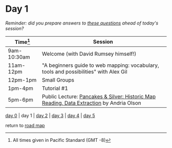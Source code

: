 # Day 1  

_Reminder: did you prepare answers to [these questions](workshop_materials/workshop1.md) ahead of today's session?_


| Time[^1] | Session | 
| --- | --- |
| 9am-10:30am | Welcome (with David Rumsey himself!)| 
| 11am-12pm   | "A beginners guide to web mapping: vocabulary, tools and possibilities" with Alex Gil |
| 12pm-1pm  | Small Groups  |   |
| 1pm-4pm |  Tutorial #1 | |
| 5pm-6pm  | Public Lecture: [Pancakes & Silver: Historic Map Reading, Data Extraction](public_events.md#public-lecture-1)  by Andria Olson |

[day 0](day0.md) | day 1 | [day 2](day2.md) | [day 3](day3.md) | [day 4](day4.md) | [day 5](day5.md)  

return to [road map](road_map.md)

[^1]: All times given in Pacific Standard (GMT -8)
